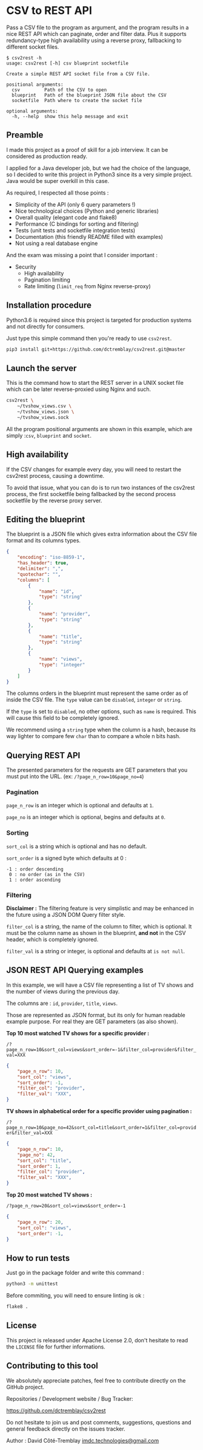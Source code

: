 CSV to REST API
===============

Pass a CSV file to the program as argument, and the program results in a nice
REST API which can paginate, order and filter data.
Plus it supports redundancy-type high availability using a reverse proxy,
fallbacking to different socket files.

```
$ csv2rest -h
usage: csv2rest [-h] csv blueprint socketfile

Create a simple REST API socket file from a CSV file.

positional arguments:
  csv         Path of the CSV to open
  blueprint   Path of the blueprint JSON file about the CSV
  socketfile  Path where to create the socket file

optional arguments:
  -h, --help  show this help message and exit
```


Preamble
--------

I made this project as a proof of skill for a job interview.
It can be considered as production ready.

I applied for a Java developer job, but we had the choice of the language,
so I decided to write this project in Python3 since its a very simple project.
Java would be super overkill in this case.

As required, I respected all those points :

- Simplicity of the API (only 6 query parameters !)
- Nice technological choices (Python and generic libraries)
- Overall quality (elegant code and flake8)
- Performance (C bindings for sorting and filtering)
- Tests (unit tests and socketfile integration tests)
- Documentation (this friendly README filled with examples)
- Not using a real database engine

And the exam was missing a point that I consider important :

- Security
  - High availability
  - Pagination limiting
  - Rate limiting (`limit_req` from Nginx reverse-proxy)


Installation procedure
----------------------

Python3.6 is required since this project is targeted for production systems
and not directly for consumers.

Just type this simple command then you're ready to use `csv2rest`.

```bash
pip3 install git+https://github.com/dctremblay/csv2rest.git@master
```


Launch the server
-----------------

This is the command how to start the REST server in a UNIX socket file which
can be later reverse-proxied using Nginx and such.

```bash
csv2rest \
    ~/tvshow_views.csv \
    ~/tvshow_views.json \
    ~/tvshow_views.sock
```

All the program positional arguments are shown in this example,
which are simply :`csv`, `blueprint` and `socket`.


High availability
-----------------

If the CSV changes for example every day, you will need to restart the
csv2rest process, causing a downtime.

To avoid that issue, what you can do is to run two instances of the csv2rest
process, the first socketfile being fallbacked by the second process socketfile
by the reverse proxy server.


Editing the blueprint
---------------------

The blueprint is a JSON file which gives extra information about
the CSV file format and its columns types.

```json
{
    "encoding": "iso-8859-1",
    "has_header": true,
    "delimiter": ",",
    "quotechar": "",
    "columns": [
        {
            "name": "id",
            "type": "string"
        },
        {
            "name": "provider",
            "type": "string"
        },
        {
            "name": "title",
            "type": "string"
        },
        {
            "name": "views",
            "type": "integer"
        }
    ]
}
```

The columns orders in the blueprint must represent the same order as of inside
the CSV file. The `type` value can be `disabled`, `integer` or `string`.

If the `type` is set to `disabled`, no other options, such as `name` is
required. This will cause this field to be completely ignored.

We recommend using a `string` type when the column is a hash, because its
way lighter to compare few `char` than to compare a whole n bits hash.


Querying REST API
-----------------

The presented parameters for the requests are GET parameters that you must
put into the URL. (ex: `/?page_n_row=10&page_no=4`)

### Pagination

`page_n_row` is an integer which is optional and defaults at `1`.

`page_no` is an integer which is optional, begins and defaults at `0`.


### Sorting

`sort_col` is a string which is optional and has no default.

`sort_order` is a signed byte which defaults at 0 :
```
-1 : order descending
 0 : no order (as in the CSV)
 1 : order ascending
```

### Filtering

**Disclaimer :** The filtering feature is very simplistic and may be enhanced
in the future using a JSON DOM Query filter style.

`filter_col` is a string, the name of the column to filter, which is optional.
It must be the column name as shown in the blueprint, **and not** in the
CSV header, which is completely ignored.

`filter_val` is a string or integer, is optional and defaults at `is not null`.


JSON REST API Querying examples
-------------------------------

In this example, we will have a CSV file representing a list of TV shows
and the number of views during the previous day.

The columns are : `id`, `provider`, `title`, `views`.

Those are represented as JSON format, but its only for human readable
example purpose. For real they are GET parameters (as also shown).

**Top 10 most watched TV shows for a specific provider :**

`/?page_n_row=10&sort_col=views&sort_order=-1&filter_col=provider&filter_val=XXX`

```json
{
    "page_n_row": 10,
    "sort_col": "views",
    "sort_order": -1,
    "filter_col": "provider",
    "filter_val": "XXX",
}
```

**TV shows in alphabetical order for a specific provider using pagination :**

`/?page_n_row=10&page_no=42&sort_col=title&sort_order=1&filter_col=provider&filter_val=XXX`

```json
{
    "page_n_row": 10,
    "page_no": 42,
    "sort_col": "title",
    "sort_order": 1,
    "filter_col": "provider",
    "filter_val": "XXX",
}
```

**Top 20 most watched TV shows :**

`/?page_n_row=20&sort_col=views&sort_order=-1`

```json
{
    "page_n_row": 20,
    "sort_col": "views",
    "sort_order": -1,
}
```


How to run tests
----------------

Just go in the package folder and write this command :

```bash
python3 -m unittest
```

Before commiting, you will need to ensure linting is ok :

```bash
flake8 .
```


License
-------

This project is released under Apache License 2.0, don't hesitate to read
the `LICENSE` file for further informations.


Contributing to this tool
-------------------------

We absolutely appreciate patches, feel free to contribute
directly on the GitHub project.

Repositories / Development website / Bug Tracker:

https://github.com/dctremblay/csv2rest

Do not hesitate to join us and post comments, suggestions,
questions and general feedback directly on the issues tracker.

Author : David Côté-Tremblay <imdc.technologies@gmail.com>
